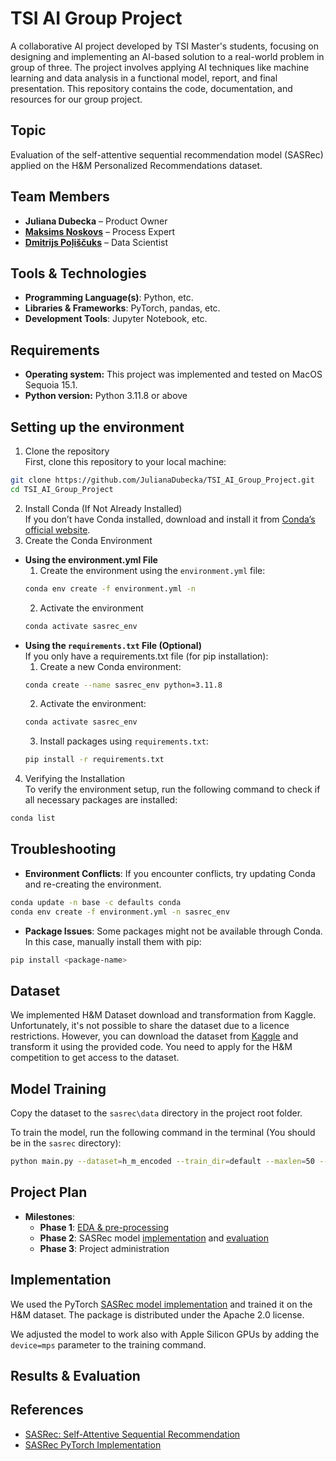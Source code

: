 # TSI AI Group Project

A collaborative AI project developed by TSI Master's students, focusing on designing and implementing an AI-based solution to a real-world problem in group of three. The project involves applying AI techniques like machine learning and data analysis in a functional model, report, and final presentation. This repository contains the code, documentation, and resources for our group project.

## **Topic**
Evaluation of the self-attentive sequential recommendation model (SASRec) applied on the H&M Personalized Recommendations dataset.

## **Team Members**
- **Juliana Dubecka** – Product Owner
- **[Maksims Noskovs](https://github.com/MaxNoLV)** – Process Expert
- **[Dmitrijs Poļiščuks](https://github.com/dimdimlv)** – Data Scientist

## **Tools & Technologies**
- **Programming Language(s)**: Python, etc.
- **Libraries & Frameworks**: PyTorch, pandas, etc.
- **Development Tools**: Jupyter Notebook, etc.

## **Requirements**
- **Operating system:** This project was implemented and tested on MacOS Sequoia 15.1.
- **Python version:** Python 3.11.8 or above

## **Setting up the environment**
1. Clone the repository  
First, clone this repository to your local machine:
```bash
git clone https://github.com/JulianaDubecka/TSI_AI_Group_Project.git
cd TSI_AI_Group_Project
```
2. Install Conda (If Not Already Installed)  
If you don’t have Conda installed, download and install it from [Conda’s official website](https://anaconda.org/anaconda/conda).
3. Create the Conda Environment  
- **Using the environment.yml File**
   1. Create the environment using the `environment.yml` file:
    ```bash
    conda env create -f environment.yml -n
    ```
   2. Activate the environment
   ```bash
   conda activate sasrec_env
   ```
- **Using the `requirements.txt` File (Optional)**  
If you only have a requirements.txt file (for pip installation):
   1. Create a new Conda environment:
    ```bash
  conda create --name sasrec_env python=3.11.8
  ```
  2. Activate the environment:
  ```bash
  conda activate sasrec_env
  ```
  3. Install packages using `requirements.txt`:
  ```bash
  pip install -r requirements.txt
  ```
4. Verifying the Installation  
To verify the environment setup, run the following command to check if all necessary packages are installed:
```bash
conda list
```

## **Troubleshooting**
- **Environment Conflicts**: If you encounter conflicts, try updating Conda and re-creating the environment.
```bash
conda update -n base -c defaults conda
conda env create -f environment.yml -n sasrec_env
```
- **Package Issues**: Some packages might not be available through Conda. In this case, manually install them with pip:
```bash
pip install <package-name>
```


## **Dataset**
We implemented H&M Dataset download and transformation from Kaggle. 
Unfortunately, it's not possible to share the dataset due to a licence restrictions. However, you can download the dataset from [Kaggle](https://www.kaggle.com/competitions/h-and-m-personalized-fashion-recommendations) and transform it using the provided code.
You need to apply for the H&M competition to get access to the dataset.

## **Model Training**

Copy the dataset to the `sasrec\data` directory in the project root folder.


To train the model, run the following command in the terminal (You should be in the `sasrec` directory):
```bash
python main.py --dataset=h_m_encoded --train_dir=default --maxlen=50 --dropout_rate=0.2 --device=mps
```


## **Project Plan**
- **Milestones**:
  - **Phase 1**: [EDA & pre-processing](https://github.com/JulianaDubecka/TSI_AI_Group_Project/blob/main/notebooks/eda.ipynb)
  - **Phase 2**: SASRec model [implementation](https://github.com/pmixer/SASRec.pytorch) and [evaluation](https://github.com/JulianaDubecka/TSI_AI_Group_Project/tree/main/logs_visualizations)
  - **Phase 3**: Project administration

## **Implementation**
We used the PyTorch [SASRec model implementation](https://github.com/pmixer/SASRec.pytorch) and trained it on the H&M dataset.
The package is distributed under the Apache 2.0 license.

We adjusted the model to work also with Apple Silicon GPUs by adding the `device=mps` parameter to the training command.
## **Results & Evaluation**

## **References**
- [SASRec: Self-Attentive Sequential Recommendation](https://arxiv.org/abs/1808.09781)
- [SASRec PyTorch Implementation](https://github.com/pmixer/SASRec.pytorch)

